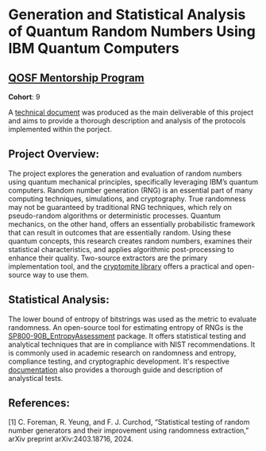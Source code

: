 # Generation and Statistical Analysis of Quantum Random Numbers Using IBM Quantum Computers
## [QOSF Mentorship Program](https://qosf.org/)

**Cohort**: 9

A [technical document](https://github.com/philipilono/increasing_randomness/blob/main/RNG_using_quantum_computers.pdf) was produced as the main deliverable of this project and aims to provide a thorough description and analysis of the protocols implemented within the porject.

## Project Overview:
The project explores the generation and evaluation of random numbers using quantum mechanical principles, specifically leveraging IBM’s quantum computers. Random number generation (RNG) is an essential part of many computing techniques, simulations, and cryptography. True randomness may not be guaranteed by traditional RNG techniques, which rely on pseudo-random algorithms or deterministic processes. Quantum mechanics, on the other hand, offers an essentially probabilistic framework that can result in outcomes that are essentially random. Using these quantum concepts, this research creates random numbers, examines their statistical characteristics, and applies algorithmic post-processing to enhance their quality. Two-source extractors are the primary implementation tool, and the [cryptomite library](https://github.com/CQCL/cryptomite) offers a practical and open-source way to use them.

## Statistical Analysis:

The lower bound of entropy of bitstrings was used as the metric to evaluate randomness. An open-source tool for estimating entropy of RNGs is the [SP800-90B_EntropyAssessment](https://github.com/usnistgov/SP800-90B_EntropyAssessment) package. It offers statistical testing and analytical techniques that are in compliance with NIST recommendations. It is commonly used in academic research on randomness and entropy, compliance testing, and cryptographic development. It's respective [documentation](https://nvlpubs.nist.gov/nistpubs/SpecialPublications/NIST.SP.800-90B.pdf) also provides a thorough guide and description of analystical tests.

## References:

[1] C. Foreman, R. Yeung, and F. J. Curchod, “Statistical testing of random number generators and their improvement
using randomness extraction,” arXiv preprint arXiv:2403.18716, 2024.
